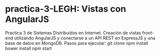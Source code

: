 # practica-3-LEGH: Vistas con AngularJS
Practica 3 de Sistemas Distribuidos en Internet. Creación de vistas front-end utilizando AngularJS y conectarse a un API REST en ExpressJS y una base de datos en MongoDB.
Pasos para ejecutar:
git clone
npm install
bower install
npm start

